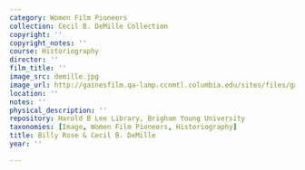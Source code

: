 ```yaml
---
category: Women Film Pioneers
collection: Cecil B. DeMille Collection
copyright: ''
copyright_notes: ''
course: Historiography
director: ''
film_title: ''
image_src: demille.jpg
image_url: http://gainesfilm.qa-lamp.ccnmtl.columbia.edu/sites/files/gainesfilm/images/demille.jpg
location: ''
notes: ''
physical_description: ''
repository: Harold B Lee Library, Brigham Young University
taxonomies: [Image, Women Film Pioneers, Historiography]
title: Billy Rose & Cecil B. DeMille
year: ''

---
```

